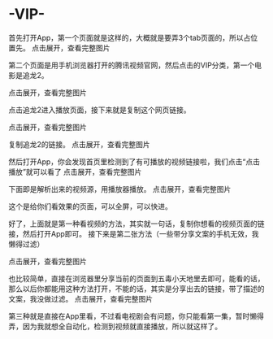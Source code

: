 # -VIP-

首先打开App，第一个页面就是这样的，大概就是要弄3个tab页面的，所以占位置先。
点击展开，查看完整图片

第二个页面是用手机浏览器打开的腾讯视频官网，然后点击的VIP分类，第一个电影是追龙2。

点击展开，查看完整图片

点击追龙2进入播放页面，接下来就是复制这个网页链接。

点击展开，查看完整图片

复制追龙2的链接。
点击展开，查看完整图片

然后打开App，你会发现首页里检测到了有可播放的视频链接啦，我们点击“点击播放”就可以看了
点击展开，查看完整图片

下面即是解析出来的视频源，用播放器播放。
点击展开，查看完整图片

这个是给你们看效果的页面，可以全屏，可以快进。

好了，上面就是第一种看视频的方法，其实就一句话，复制你想看的视频页面的链接，然后打开App即可。
接下来是第二张方法（一些带分享文案的手机无效，我懒得过滤）

点击展开，查看完整图片

也比较简单，直接在浏览器里分享当前的页面到五毒小天地里去即可，能看的话，那么以后你都能用这种方法打开，不能的话，其实是分享出去的链接，带了描述的文案，我没做过滤。
点击展开，查看完整图片

第三种就是直接在App里看，不过看电视剧会有问题，你只能看第一集，暂时懒得弄，因为我就想全自动化，检测到视频就直接播放，所以就这样了。
